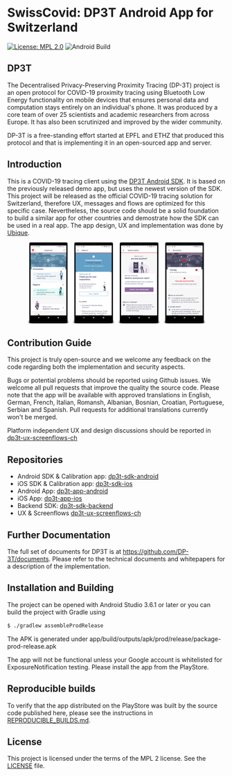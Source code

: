 # SwissCovid: DP3T Android App for Switzerland

[![License: MPL 2.0](https://img.shields.io/badge/License-MPL%202.0-brightgreen.svg)](https://github.com/DP-3T/dp3t-app-android-ch/blob/master/LICENSE)
![Android Build](https://github.com/DP-3T/dp3t-app-android-ch/workflows/Android%20Build/badge.svg)


## DP3T
The Decentralised Privacy-Preserving Proximity Tracing (DP-3T) project is an open protocol for COVID-19 proximity tracing using Bluetooth Low Energy functionality on mobile devices that ensures personal data and computation stays entirely on an individual's phone. It was produced by a core team of over 25 scientists and academic researchers from across Europe. It has also been scrutinized and improved by the wider community.

DP-3T is a free-standing effort started at EPFL and ETHZ that produced this protocol and that is implementing it in an open-sourced app and server.


## Introduction
This is a COVID-19 tracing client using the [DP3T Android SDK](https://github.com/DP-3T/dp3t-sdk-android). It is based on the previously released demo app, but uses the newest version of the SDK. This project will be released as the official COVID-19 tracing solution for Switzerland, therefore UX, messages and flows are optimized for this specific case. Nevertheless, the source code should be a solid foundation to build a similar app for other countries and demostrate how the SDK can be used in a real app.
The app design, UX and implementation was done by [Ubique](https://www.ubique.ch?app=github).
<p align="center">
<img src="documentation/screenshots/en/screenshot1.png" width="20%">
<img src="documentation/screenshots/en/screenshot2.png" width="20%">
<img src="documentation/screenshots/en/screenshot3.png" width="20%">
<img src="documentation/screenshots/en/screenshot4.png" width="20%">
</p>

## Contribution Guide

This project is truly open-source and we welcome any feedback on the code regarding both the implementation and security aspects.

Bugs or potential problems should be reported using Github issues. We welcome all pull requests that improve the quality the source code. Please note that the app will be available with approved translations in English, German, French, Italian, Romansh, Albanian, Bosnian, Croatian, Portuguese, Serbian and Spanish. Pull requests for additional translations currently won't be merged.

Platform independent UX and design discussions should be reported in [dp3t-ux-screenflows-ch](https://github.com/DP-3T/dp3t-ux-screenflows-ch)

## Repositories
* Android SDK & Calibration app: [dp3t-sdk-android](https://github.com/DP-3T/dp3t-sdk-android)
* iOS SDK & Calibration app: [dp3t-sdk-ios](https://github.com/DP-3T/dp3t-sdk-ios)
* Android App: [dp3t-app-android](https://github.com/DP-3T/dp3t-app-android-ch)
* iOS App: [dp3t-app-ios](https://github.com/DP-3T/dp3t-app-ios-ch)
* Backend SDK: [dp3t-sdk-backend](https://github.com/DP-3T/dp3t-sdk-backend)
* UX & Screenflows [dp3t-ux-screenflows-ch](https://github.com/DP-3T/dp3t-ux-screenflows-ch)


## Further Documentation
The full set of documents for DP3T is at https://github.com/DP-3T/documents. Please refer to the technical documents and whitepapers for a description of the implementation.


## Installation and Building

The project can be opened with Android Studio 3.6.1 or later or you can build the project with Gradle using
```sh
$ ./gradlew assembleProdRelease
```
The APK is generated under app/build/outputs/apk/prod/release/package-prod-release.apk

The app will not be functional unless your Google account is whitelisted for ExposureNotification testing. Please install the app from the PlayStore.

## Reproducible builds

To verify that the app distributed on the PlayStore was built by the source code published here, please see the instructions in [REPRODUCIBLE_BUILDS.md](https://github.com/DP-3T/dp3t-app-android-ch/blob/master/REPRODUCIBLE_BUILDS.md).

## License
This project is licensed under the terms of the MPL 2 license. See the [LICENSE](LICENSE) file.